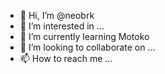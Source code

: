 - 👋 Hi, I’m @neobrk
- 👀 I’m interested in ...
- 🌱 I’m currently learning Motoko
- 💞️ I’m looking to collaborate on ...
- 📫 How to reach me ...

<!---
neobrk/neobrk is a ✨ special ✨ repository because its `README.md` (this file) appears on your GitHub profile.
You can click the Preview link to take a look at your changes.
--->

